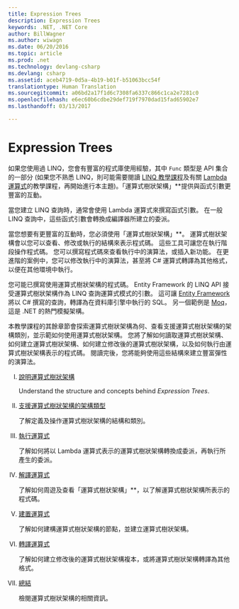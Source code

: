 ```yaml
---
title: Expression Trees
description: Expression Trees
keywords: .NET, .NET Core
author: BillWagner
ms.author: wiwagn
ms.date: 06/20/2016
ms.topic: article
ms.prod: .net
ms.technology: devlang-csharp
ms.devlang: csharp
ms.assetid: aceb4719-0d5a-4b19-b01f-b51063bcc54f
translationtype: Human Translation
ms.sourcegitcommit: a06bd2a17f1d6c7308fa6337c866c1ca2e7281c0
ms.openlocfilehash: e6ec60b6cdbe29def719f7970dad15fad65902e7
ms.lasthandoff: 03/13/2017

---
```


# <a name="expression-trees"></a>Expression Trees

如果您使用過 LINQ，您會有豐富的程式庫使用經驗，其中 `Func` 類型是 API 集合的一部分 (如果您不熟悉 LINQ，則可能需要閱讀 [LINQ 教學課程](linq/index.md)及有關 [Lambda 運算式](lambda-expressions.md)的教學課程，再開始進行本主題)。「運算式樹狀架構」**提供與函式引數更豐富的互動。

當您建立 LINQ 查詢時，通常會使用 Lambda 運算式來撰寫函式引數。 在一般 LINQ 查詢中，這些函式引數會轉換成編譯器所建立的委派。 

當您想要有更豐富的互動時，您必須使用「運算式樹狀架構」**。
運算式樹狀架構會以您可以查看、修改或執行的結構來表示程式碼。 這些工具可讓您在執行階段操作程式碼。 您可以撰寫程式碼來查看執行中的演算法，或插入新功能。 在更進階的案例中，您可以修改執行中的演算法，甚至將 C# 運算式轉譯為其他格式，以便在其他環境中執行。

您可能已撰寫使用運算式樹狀架構的程式碼。 Entity Framework 的 LINQ API 接受運算式樹狀架構作為 LINQ 查詢運算式模式的引數。
這可讓 [Entity Framework](http://docs.efproject.net/en/latest/) 將以 C# 撰寫的查詢，轉譯為在資料庫引擎中執行的 SQL。 另一個範例是 [Moq](https://github.com/Moq/moq)，這是 .NET 的熱門模擬架構。

本教學課程的其餘章節會探索運算式樹狀架構為何、查看支援運算式樹狀架構的架構類別，並示範如何使用運算式樹狀架構。 您將了解如何讀取運算式樹狀架構、如何建立運算式樹狀架構、如何建立修改後的運算式樹狀架構，以及如何執行由運算式樹狀架構表示的程式碼。 閱讀完後，您將能夠使用這些結構來建立豐富彈性的演算法。
<style type="text/css"> ol { list-style-type: upper-roman; } </style>
1. [說明運算式樹狀架構](expression-trees-explained.md)

    Understand the structure and concepts behind *Expression Trees*.
    
2. [支援運算式樹狀架構的架構類型](expression-classes.md)
    
    了解定義及操作運算式樹狀架構的結構和類別。
    
3. [執行運算式](expression-trees-execution.md)

    了解如何將以 Lambda 運算式表示的運算式樹狀架構轉換成委派，再執行所產生的委派。

4. [解譯運算式](expression-trees-interpreting.md)

    了解如何周遊及查看「運算式樹狀架構」**，以了解運算式樹狀架構所表示的程式碼。

5. [建置運算式](expression-trees-building.md)

    了解如何建構運算式樹狀架構的節點，並建立運算式樹狀架構。

6. [轉譯運算式](expression-trees-translating.md)

    了解如何建立修改後的運算式樹狀架構複本，或將運算式樹狀架構轉譯為其他格式。

7. [總結](expression-trees-summary.md)

    檢閱運算式樹狀架構的相關資訊。
    

